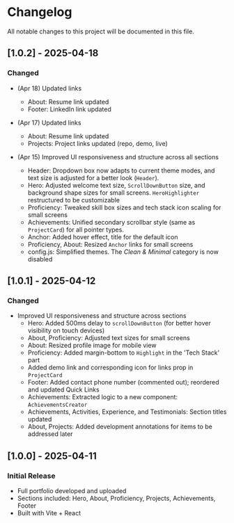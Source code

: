 # Changelog

All notable changes to this project will be documented in this file.

## [1.0.2] - 2025-04-18

### Changed

- (Apr 18) Updated links

  - About: Resume link updated
  - Footer: LinkedIn link updated

- (Apr 17) Updated links

  - About: Resume link updated
  - Projects: Project links updated (repo, demo, live)

- (Apr 15) Improved UI responsiveness and structure across all sections

  - Header: Dropdown box now adapts to current theme modes, and text size is adjusted for a better look (`Header`).
  - Hero: Adjusted welcome text size, `ScrollDownButton` size, and background shape sizes for small screens. `HeroHighlighter` restructured to be customizable
  - Proficiency: Tweaked skill box sizes and tech stack icon scaling for small screens
  - Achievements: Unified secondary scrollbar style (same as `ProjectCard`) for all pointer types.
  - Anchor: Added hover effect, title for the default icon
  - Proficiency, About: Resized `Anchor` links for small screens
  - config.js: Simplified themes. The _Clean & Minimal_ category is now disabled

## [1.0.1] - 2025-04-12

### Changed

- Improved UI responsiveness and structure across sections
  - Hero: Added 500ms delay to `scrollDownButton` (for better hover visibility on touch devices)
  - About, Proficiency: Adjusted text sizes for small screens
  - About: Resized profile image for mobile view
  - Proficiency: Added margin-bottom to `Highlight` in the 'Tech Stack' part
  - Added demo link and corresponding icon for links prop in `ProjectCard`
  - Footer: Added contact phone number (commented out); reordered and updated Quick Links
  - Achievements: Extracted logic to a new component: `AchievementsCreator`
  - Achievements, Activities, Experience, and Testimonials: Section titles updated
  - About, Projects: Added development annotations for items to be addressed later

## [1.0.0] - 2025-04-11

### Initial Release

- Full portfolio developed and uploaded
- Sections included: Hero, About, Proficiency, Projects, Achievements, Footer
- Built with Vite + React
